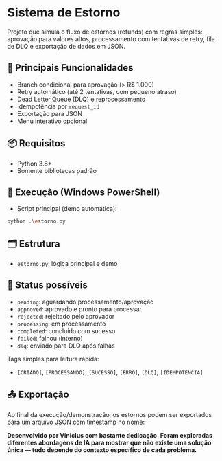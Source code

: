 # Sistema de Estorno

Projeto que simula o fluxo de estornos (refunds) com regras simples: aprovação para valores altos, processamento com tentativas de retry, fila de DLQ e exportação de dados em JSON.

## 🎯 Principais Funcionalidades

- Branch condicional para aprovação (> R$ 1.000)
- Retry automático (até 2 tentativas, com pequeno atraso)
- Dead Letter Queue (DLQ) e reprocessamento
- Idempotência por `request_id`
- Exportação para JSON
- Menu interativo opcional

## 📦 Requisitos

- Python 3.8+
- Somente bibliotecas padrão

## 🚀 Execução (Windows PowerShell)

- Script principal (demo automática):

```bash
python .\estorno.py
```

## 🗂️ Estrutura

- `estorno.py`: lógica principal e demo

## 🔎 Status possíveis

- `pending`: aguardando processamento/aprovação
- `approved`: aprovado e pronto para processar
- `rejected`: rejeitado pelo aprovador
- `processing`: em processamento
- `completed`: concluído com sucesso
- `failed`: falhou (interno)
- `dlq`: enviado para DLQ após falhas

Tags simples para leitura rápida:

- `[CRIADO]`, `[PROCESSANDO]`, `[SUCESSO]`, `[ERRO]`, `[DLQ]`, `[IDEMPOTENCIA]`

## 📤 Exportação

Ao final da execução/demonstração, os estornos podem ser exportados para um arquivo JSON com timestamp no nome:

**Desenvolvido por Vinicius com bastante dedicação. Foram exploradas diferentes abordagens de IA para mostrar que não existe uma solução única — tudo depende do contexto específico de cada problema.**